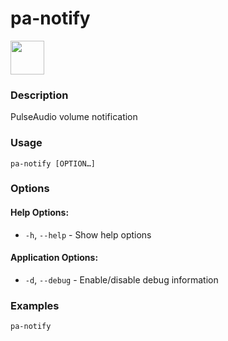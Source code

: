 # pa-notify

<a href="https://aur.archlinux.org/packages/pa-notify/"><img src="https://raw.githubusercontent.com/themix-project/oomox/master/packaging/download_aur.png" height="54"></a>

### Description
PulseAudio volume notification

### Usage

```
pa-notify [OPTION…]
```

### Options

#### Help Options:
* `-h`, `--help` - Show help options

#### Application Options:
* `-d`, `--debug` - Enable/disable debug information

### Examples

`pa-notify`
